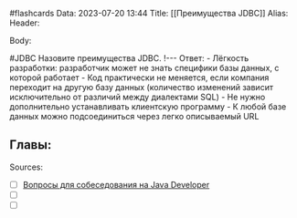 #flashcards
Data: 2023-07-20 13:44
Title: [[Преимущества JDBC]]
Alias:
Header:



Body:



#JDBC 
Назовите преимущества JDBC.
!---
Ответ:
	- Лёгкость разработки: разработчик может не знать специфики базы данных, с которой работает
	- Код практически не меняется, если компания переходит на другую базу данных (количество изменений зависит исключительно от различий между диалектами SQL)
	- Не нужно дополнительно устанавливать клиентскую программу
	- К любой базе данных можно подсоединиться через легко описываемый URL
<!--SR:!2023-11-04,10,270-->




Главы:
-


Sources:
- [ ] [Вопросы для собеседования на Java Developer](https://github.com/enhorse/java-interview/blob/master/README.md#%D0%9E%D0%9E%D0%9F)
- [ ] []()
- [ ] []()
